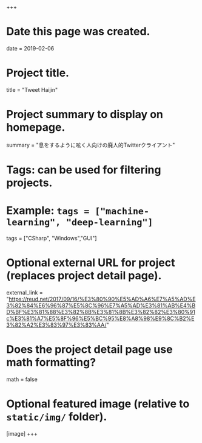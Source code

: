 +++
# Date this page was created.
date = 2019-02-06

# Project title.
title = "Tweet Haijin"

# Project summary to display on homepage.
summary = "息をするように呟く人向けの廃人的Twitterクライアント"



# Tags: can be used for filtering projects.
# Example: `tags = ["machine-learning", "deep-learning"]`
tags = ["CSharp", "Windows","GUI"]

# Optional external URL for project (replaces project detail page).
external_link = "https://reud.net/2017/09/16/%E3%80%90%E5%AD%A6%E7%A5%AD%E3%82%84%E6%96%87%E5%8C%96%E7%A5%AD%E3%81%AB%E4%BD%BF%E3%81%88%E3%82%8B%E3%81%8B%E3%82%82%E3%80%91c%E3%81%A7%E5%8F%96%E5%BC%95%E8%A8%98%E9%8C%B2%E3%82%A2%E3%83%97%E3%83%AA/"

# Does the project detail page use math formatting?
math = false

# Optional featured image (relative to `static/img/` folder).
[image]
+++

